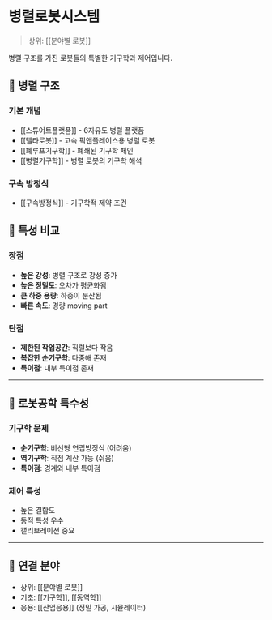 # 병렬로봇시스템

> 상위: [[분야별 로봇]]

병렬 구조를 가진 로봇들의 특별한 기구학과 제어입니다.

## 🔗 병렬 구조

### 기본 개념
- [[스튜어트플랫폼]] - 6자유도 병렬 플랫폼
- [[델타로봇]] - 고속 픽앤플레이스용 병렬 로봇
- [[폐루프기구학]] - 폐쇄된 기구학 체인
- [[병렬기구학]] - 병렬 로봇의 기구학 해석

### 구속 방정식
- [[구속방정식]] - 기구학적 제약 조건

## 🎯 특성 비교

### 장점
- **높은 강성**: 병렬 구조로 강성 증가
- **높은 정밀도**: 오차가 평균화됨
- **큰 하중 용량**: 하중이 분산됨
- **빠른 속도**: 경량 moving part

### 단점
- **제한된 작업공간**: 직렬보다 작음
- **복잡한 순기구학**: 다중해 존재
- **특이점**: 내부 특이점 존재

---

## 🔗 로봇공학 특수성

### 기구학 문제
- **순기구학**: 비선형 연립방정식 (어려움)
- **역기구학**: 직접 계산 가능 (쉬움)
- **특이점**: 경계와 내부 특이점

### 제어 특성
- 높은 결합도
- 동적 특성 우수
- 캘리브레이션 중요

---

## 🔗 연결 분야
- 상위: [[분야별 로봇]]
- 기초: [[기구학]], [[동역학]]
- 응용: [[산업응용]] (정밀 가공, 시뮬레이터)